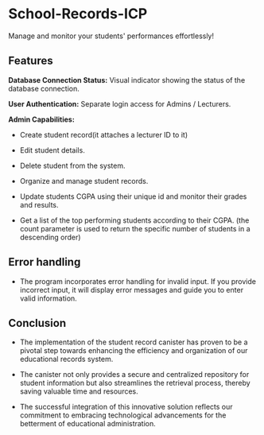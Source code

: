 # School-Records-ICP

Manage and monitor your students' performances effortlessly!

## Features

**Database Connection Status:** Visual indicator showing the status of the database connection.

**User Authentication:** Separate login access for Admins / Lecturers.

**Admin Capabilities:**

* Create student record(it attaches a lecturer ID to it)

* Edit student details.

* Delete student from the system.

* Organize and manage student records.

* Update students CGPA using their unique id and monitor their grades and results.

* Get a list of the top performing students according to their CGPA.
(the count parameter is used to return the specific number of students in a descending order)

## Error handling
* The program incorporates error handling for invalid input. If you provide incorrect input, it will display error messages and guide you to enter valid information.

## Conclusion
* The implementation of the student record canister has proven to be a pivotal step towards enhancing the efficiency and organization of our educational records system. 

* The canister not only provides a secure and centralized repository for student information but also streamlines the retrieval process, thereby saving valuable time and resources.
  
* The successful integration of this innovative solution reflects our commitment to embracing technological advancements for the betterment of educational administration.
